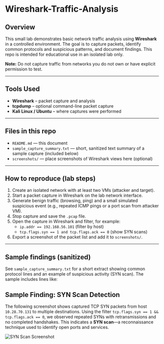 # Wireshark-Traffic-Analysis

## Overview
This small lab demonstrates basic network traffic analysis using **Wireshark** in a controlled environment. The goal is to capture packets, identify common protocols and suspicious patterns, and document findings. This repo is intended for educational use in an isolated lab only.

**Note:** Do not capture traffic from networks you do not own or have explicit permission to test.

---

## Tools Used
- **Wireshark** – packet capture and analysis
- **tcpdump** – optional command-line packet capture
- **Kali Linux / Ubuntu** – where captures were performed

---

## Files in this repo
- `README.md` — this document  
- `sample_capture_summary.txt` — short, sanitized text summary of a sample capture (included below)  
- `screenshots/` — place screenshots of Wireshark views here (optional)

---

## How to reproduce (lab steps)
1. Create an isolated network with at least two VMs (attacker and target).  
2. Start a packet capture in Wireshark on the lab network interface.  
3. Generate benign traffic (browsing, ping) and a small simulated suspicious event (e.g., repeated ICMP pings or a port scan from attacker VM).  
4. Stop capture and save the `.pcap` file.  
5. Open the capture in Wireshark and filter, for example:  
   - `ip.addr == 192.168.56.101` (filter by host)  
   - `tcp.flags.syn == 1 and tcp.flags.ack == 0` (show SYN scans)  
6. Export a screenshot of the packet list and add it to `screenshots/`.

---

## Sample findings (sanitized)
See `sample_capture_summary.txt` for a short extract showing common protocol lines and an example of suspicious activity (SYN scan). The sample includes lines like:

## Sample Finding: SYN Scan Detection

The following screenshot shows captured TCP SYN packets from host `10.28.70.131` to multiple destinations. Using the filter `tcp.flags.syn == 1 && tcp.flags.ack == 0`, we observed repeated SYNs with retransmissions and no completed handshakes. This indicates a **SYN scan**—a reconnaissance technique used to identify open ports and services.

![SYN Scan Screenshot](screenshots/syn_scan_filter.png)


